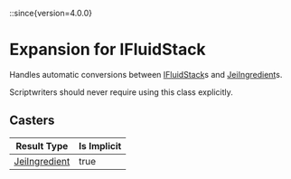 ::since{version=4.0.0}
# Expansion for IFluidStack

Handles automatic conversions between [IFluidStack](/forge/api/fluid/IFluidStack)s and [JeiIngredient](/mods/JeiTweaker/API/Ingredient/JeiIngredient)s.

 Scriptwriters should never require using this class explicitly.

## Casters

|                          Result Type                           | Is Implicit |
|----------------------------------------------------------------|-------------|
| [JeiIngredient](/mods/JeiTweaker/API/Ingredient/JeiIngredient) | true        |

